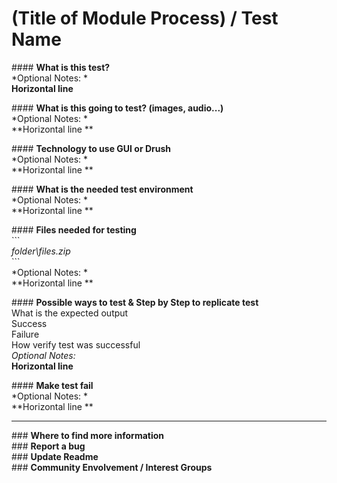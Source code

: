 # (Title of Module Process) / Test Name

\#### **What is this test?** <br/>
*Optional Notes: *<br/>
**Horizontal line** <br/>

\#### **What is this going to test? (images, audio...)**<br/>
*Optional Notes: *<br/>
**Horizontal line **<br/>

\#### **Technology to use GUI or Drush**<br/>
*Optional Notes: *<br/>
**Horizontal line **<br/>

\#### **What is the needed test environment**<br/>
*Optional Notes: *<br/>
**Horizontal line **<br/>

\#### **Files needed for testing**<br/>
\``` <br/>
*folder\files.zip <br/>*
\``` <br/>
*Optional Notes: *<br/>
**Horizontal line **<br/>

\#### **Possible ways to test & Step by Step to replicate test**<br/>
  What is the expected output<br/>
   Success<br/>
   Failure<br/>
  How verify test was successful<br/>
*Optional Notes:*<br/>
**Horizontal line**<br/>

\#### **Make test fail**<br/>
*Optional Notes: *<br/>
**Horizontal line **<br/>
___
\### **Where to find more information**<br/>
\### **Report a bug**<br/>
\### **Update Readme**<br/>
\### **Community Envolvement / Interest Groups**<br/>
